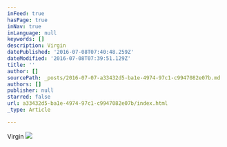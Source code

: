 ```yaml
---
inFeed: true
hasPage: true
inNav: true
inLanguage: null
keywords: []
description: Virgin
datePublished: '2016-07-08T07:40:48.259Z'
dateModified: '2016-07-08T07:39:51.129Z'
title: ''
author: []
sourcePath: _posts/2016-07-07-a33432d5-ba1e-4974-97c1-c9947082e07b.md
authors: []
publisher: null
starred: false
url: a33432d5-ba1e-4974-97c1-c9947082e07b/index.html
_type: Article

---
```

Virgin
![](https://the-grid-user-content.s3-us-west-2.amazonaws.com/ecf2ccd3-5936-4d5b-879f-e9c7cbf8d8ad.jpg)